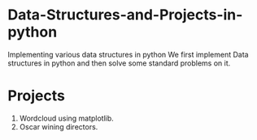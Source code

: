 # Data-Structures-and-Projects-in-python

  Implementing various data structures in python
  We first implement Data structures in python and then solve some standard problems on it.

# Projects
  1. Wordcloud using matplotlib.
  2. Oscar wining directors.

